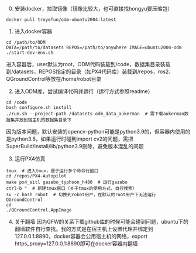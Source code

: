 0. 安装docker，拉取镜像（镜像比较大，也可直接找hongyu要压缩包）
```
docker pull troyefun/odm-ubuntu2004:latest
```

1. 进入docker容器
```
cd /path/to/ODM
DATA=/path/to/datasets REPOS=/path/to/anywhere IMAGE=ubuntu2004-odm ./start-dev-env.sh
```
进入容器后，user默认为root，ODM代码装载到/code，数据集目录装载到/datasets，REPOS指定的目录（如PX4代码库）装载到/repos，ros2、QGroundControl等放在/home/robot目录

2. 进入ODM库，尝试编译代码并运行（运行方式参照readme）
```
cd /code
bash configure.sh install
./run.sh --project-path /datasets odm_data_aukerman  # 需下载aukerman数据集并放到宿主机的数据集目录下
```
因为版本问题，默认安装的opencv-python可能是python3.9的，但容器内使用的是python3.8，如果运行时碰到import cv2的问题，需把SuperBuild/install/lib/python3.9删除，避免版本混乱的问题

3. 运行PX4仿真
```
tmux  # 进入tmux，便于运行多个命令行窗口
cd /repos/PX4-Autopilot
make px4_sitl gazebo_typhoon_h480  # 运行gazebo
ctrl-b "  # 新建tmux窗口（关于tmux的使用方式，自行搜索）
su -c bash robot  # 切换到robot用户，在默认的root用户下无法运行QGroundControl
cd
./QGroundControl.AppImage
```

4. 关于翻墙
因为GFW的关系下载github库的时候可能会碰到问题，ubuntu下的翻墙软件自行查找。我的方式是在宿主机上设置代理并绑定到127.0.0.1:8890，docker容器会公用宿主机的网络，export https_proxy=127.0.0.1:8890即可在docker容器内翻墙
